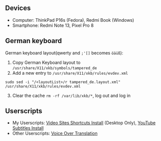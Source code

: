## Devices

- Computer: ThinkPad P16s (Fedora), Redmi Book (Windows)
- Smartphone: Redmi Note 13, Pixel Pro 8

## German keyboard

German keyboard layout(qwerty and `;'[]` becomes `öäüß`):

1. Copy German Keyboard layout to `/usr/share/X11/xkb/symbols/tampered_de`
2. Add a new entry to `/usr/share/X11/xkb/rules/evdev.xml`

```
sudo sed -i "/<layoutList>/r tampered_de.layout.xml" /usr/share/X11/xkb/rules/evdev.xml
```

3. Clear the cache `rm -rf /var/lib/xkb/*`, log out and log in

## Userscripts

- My Userscripts: [Video Sites Shortcuts Install](https://raw.githubusercontent.com/jimchen2/smartphone-computer/userscripts/master/video-sites-shortcuts.user.js) (Desktop Only), [YouTube Subtitles Install](https://raw.githubusercontent.com/jimchen2/smartphone-computer/userscripts/master/youtube-enhancer.user.js)
- Other Userscripts: [Voice Over Translation](https://raw.githubusercontent.com/ilyhalight/voice-over-translation/master/dist/vot.user.js)

